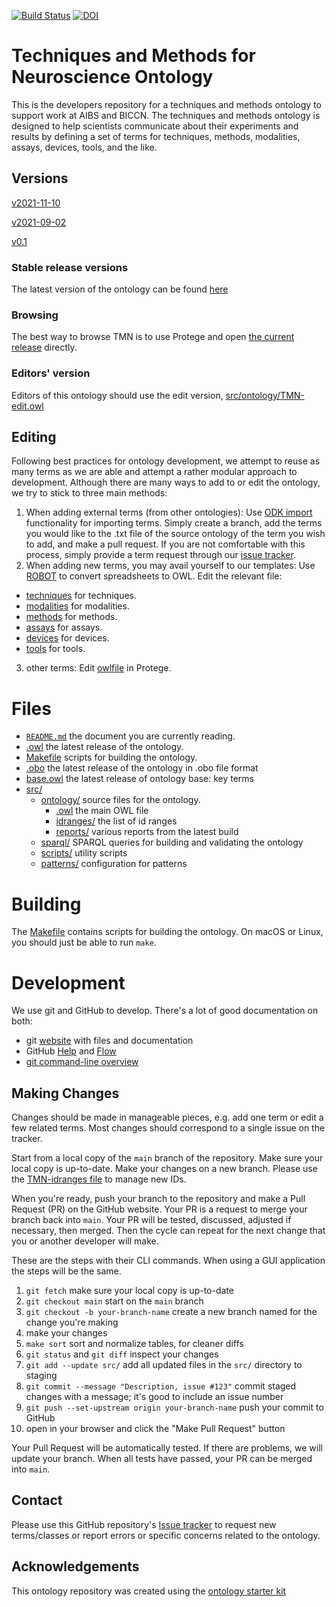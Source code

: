 [![Build Status](https://travis-ci.org/BICCN/TMN.svg?branch=master)](https://travis-ci.org/BICCN/TMN)
[![DOI](https://zenodo.org/badge/13996/BICCN/TMN.svg)](https://zenodo.org/badge/latestdoi/13996/BICCN/TMN)

# Techniques and Methods for Neuroscience Ontology
This is the developers repository for a techniques and methods ontology to support work at AIBS and BICCN. The techniques and methods ontology is designed to help scientists communicate about their experiments and results by defining a set of terms for techniques, methods, modalities, assays, devices, tools, and the like.
## Versions

[v2021-11-10](releases/tag/v2021-11-10)

[v2021-09-02](releases/tag/v2021-09-02)

[v0.1](releases/tag/v0.1)
### Stable release versions

The latest version of the ontology can be found [here](TMN.owl)

### Browsing

The best way to browse TMN is to use Protege and open [the current release](TMN.owl) directly.

### Editors' version

Editors of this ontology should use the edit version, [src/ontology/TMN-edit.owl](src/ontology/TMN-edit.owl)

## Editing
Following best practices for ontology development, we attempt to reuse as many terms as we are able and attempt a rather modular approach to development. Although there are many ways to add to or edit the ontology, we try to stick to three main methods: 

1. When adding external terms (from other ontologies): Use [ODK import](src/ontology/imports/) functionality for importing terms. Simply create a branch, add the terms you would like to the .txt file of the source ontology of the term you wish to add, and make a pull request. If you are not comfortable with this process, simply provide a term request through our [issue tracker](http://github.com/BICCN/TMN/issues). 
2. When adding new terms, you may avail yourself to our templates: Use [ROBOT](http://robot.obolibrary.org/template) to convert spreadsheets to OWL. Edit the relevant file:
  - [techniques](templates/techniques_template.csv) for techniques.
  - [modalities](templates/modality_template.csv) for modalities.
  - [methods](templates/methods_template.csv) for methods.
  - [assays](templates/assay_template.csv) for assays. 
  - [devices](templates/devices_template.csv) for devices.
  - [tools](templates/tools_template.csv) for tools.
3. other terms: Edit [owlfile](src/ontology/TMN-edit.owl) in Protege.

# Files
- [`README.md`](README.md) the document you are currently reading. 
- [.owl](TMN.owl) the latest release of the ontology.
- [Makefile](src/ontology/Makefile) scripts for building the ontology.
- [.obo](TMN.obo) the latest release of the ontology in .obo file format
- [base.owl](TMN-base.owl) the latest release of ontology base: key terms
- [src/](src)
    - [ontology/](src/ontology) source files for the ontology.
        - [.owl](src/ontology/TMN-edit.owl) the main OWL file
        - [idranges/](src/ontology/TMN-idranges.owl) the list of id ranges
        - [reports/](src/ontology/reports) various reports from the latest build
    - [sparql/](src/sparql) SPARQL queries for building and validating the ontology
    - [scripts/](src/scripts) utility scripts
    - [patterns/](src/patterns) configuration for patterns

# Building

The [Makefile](src/ontology/Makefile) contains scripts for building the ontology. On macOS or Linux, you should just be able to run `make`.

# Development

We use git and GitHub to develop. There's a lot of good documentation on both:

- git [website](https://git-scm.com) with files and documentation
- GitHub [Help](https://help.github.com) and [Flow](https://guides.github.com/introduction/flow/)
- [git command-line overview](http://dont-be-afraid-to-commit.readthedocs.io/en/latest/git/commandlinegit.html)

## Making Changes

Changes should be made in manageable pieces, e.g. add one term or edit a few related terms. Most changes should correspond to a single issue on the tracker.

Start from a local copy of the `main` branch of the repository. Make sure your local copy is up-to-date. Make your changes on a new branch. Please use the [TMN-idranges file](src/ontology/TMN-idranges.owl) to manage new IDs.

When you're ready, push your branch to the repository and make a Pull Request (PR) on the GitHub website. Your PR is a request to merge your branch back into `main`. Your PR will be tested, discussed, adjusted if necessary, then merged. Then the cycle can repeat for the next change that you or another developer will make.

These are the steps with their CLI commands. When using a GUI application the steps will be the same.

1. `git fetch` make sure your local copy is up-to-date
2. `git checkout main` start on the `main` branch
3. `git checkout -b your-branch-name` create a new branch named for the change you're making
4. make your changes
5. `make sort` sort and normalize tables, for cleaner diffs
6. `git status` and `git diff` inspect your changes
7. `git add --update src/` add all updated files in the `src/` directory to staging
8. `git commit --message "Description, issue #123"` commit staged changes with a message; it's good to include an issue number
9. `git push --set-upstream origin your-branch-name` push your commit to GitHub
10. open <link> in your browser and click the "Make Pull Request" button

Your Pull Request will be automatically tested. If there are problems, we will update your branch. When all tests have passed, your PR can be merged into `main`.

## Contact

Please use this GitHub repository's [Issue tracker](issues) to request new terms/classes or report errors or specific concerns related to the ontology.

## Acknowledgements

This ontology repository was created using the [ontology starter kit](https://github.com/INCATools/ontology-starter-kit)
